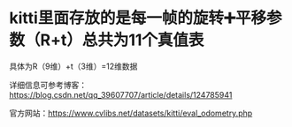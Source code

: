 #  kitti里面存放的是每一帧的旋转➕平移参数（R+t）总共为11个真值表
具体为R（9维）+t（3维）=12维数据


详细信息可参考博客：https://blog.csdn.net/qq_39607707/article/details/124785941


官方网站：https://www.cvlibs.net/datasets/kitti/eval_odometry.php
